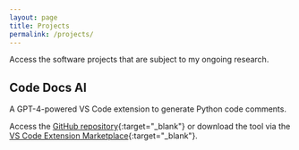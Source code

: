 ```yaml
---
layout: page
title: Projects
permalink: /projects/
---
```


Access the software projects that are subject to my ongoing research.

## Code Docs AI

A GPT-4-powered VS Code extension to generate Python code comments.

Access the [GitHub repository](https://github.com/Re-DevTools/Code-Docs-AI){:target="_blank"} or download the tool via the [VS Code Extension Marketplace](<https://marketplace.visualstudio.com/items?itemName=re-devtools.code-docs-ai>){:target="_blank"}.
